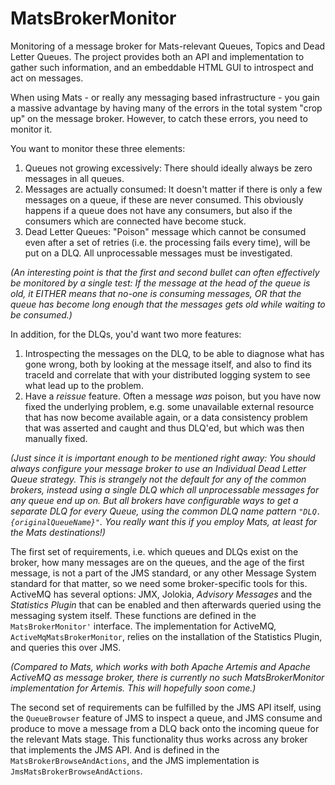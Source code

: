 # MatsBrokerMonitor

Monitoring of a message broker for Mats-relevant Queues, Topics and Dead Letter Queues. The project provides both an API
and implementation to gather such information, and an embeddable HTML GUI to introspect and act on messages.

When using Mats - or really any messaging based infrastructure - you gain a massive advantage by having many of the
errors in the total system "crop up" on the message broker. However, to catch these errors, you need to monitor it.

You want to monitor these three elements:

1. Queues not growing excessively: There should ideally always be zero messages in all queues.
2. Messages are actually consumed: It doesn't matter if there is only a few messages on a queue, if these are never
   consumed. This obviously happens if a queue does not have any consumers, but also if the consumers which are
   connected have become stuck.
3. Dead Letter Queues: "Poison" message which cannot be consumed even after a set of retries (i.e. the processing fails
   every time), will be put on a DLQ. All unprocessable messages must be investigated.

_(An interesting point is that the first and second bullet can often effectively be monitored by a single test: If the
message at the head of the queue is old, it EITHER means that no-one is consuming messages, OR that the queue has become
long enough that the messages gets old while waiting to be consumed.)_

In addition, for the DLQs, you'd want two more features:

1. Introspecting the messages on the DLQ, to be able to diagnose what has gone wrong, both by looking at the message
   itself, and also to find its traceId and correlate that with your distributed logging system to see what lead up to
   the problem.
2. Have a _reissue_ feature. Often a message _was_ poison, but you have now fixed the underlying problem, e.g. some
   unavailable external resource that has now become available again, or a data consistency problem that was asserted
   and caught and thus DLQ'ed, but which was then manually fixed.

_(Just since it is important enough to be mentioned right away: You should always configure your message broker to use
an _Individual Dead Letter Queue_ strategy. This is strangely not the default for any of the common brokers, instead
using a single DLQ which all unprocessable messages for any queue end up on. But all brokers have configurable ways to
get a separate DLQ for every Queue, using the common DLQ name pattern `"DLQ.{originalQueueName}"`. You really want this
if you employ Mats, at least for the Mats destinations!)_

The first set of requirements, i.e. which queues and DLQs exist on the broker, how many messages are on the queues, and
the age of the first message, is not a part of the JMS standard, or any other Message System standard for that matter,
so we need some broker-specific tools for this. ActiveMQ has several options: JMX, Jolokia, _Advisory Messages_ and the
_Statistics Plugin_ that can be enabled and then afterwards queried using the messaging system itself. These functions
are defined in the `MatsBrokerMonitor'` interface. The implementation for ActiveMQ, `ActiveMqMatsBrokerMonitor`, relies
on the installation of the Statistics Plugin, and queries this over JMS.

_(Compared to Mats, which works with both Apache Artemis and Apache ActiveMQ as message broker, there is currently no
such MatsBrokerMonitor implementation for Artemis. This will hopefully soon come.)_

The second set of requirements can be fulfilled by the JMS API itself, using the `QueueBrowser` feature of JMS to
inspect a queue, and JMS consume and produce to move a message from a DLQ back onto the incoming queue for the relevant
Mats stage. This functionality thus works across any broker that implements the JMS API. And is defined in the
`MatsBrokerBrowseAndActions`, and the JMS implementation is `JmsMatsBrokerBrowseAndActions`.

